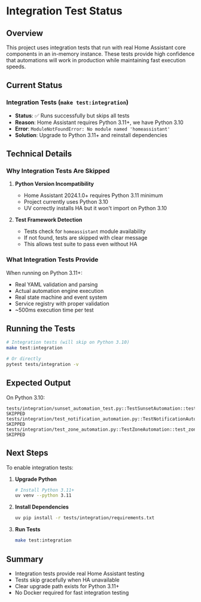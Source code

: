 # Integration Test Status

## Overview

This project uses integration tests that run with real Home Assistant core components in an in-memory instance. These tests provide high confidence that automations will work in production while maintaining fast execution speeds.

## Current Status

### Integration Tests (`make test:integration`)
- **Status**: ✅ Runs successfully but skips all tests
- **Reason**: Home Assistant requires Python 3.11+, we have Python 3.10
- **Error**: `ModuleNotFoundError: No module named 'homeassistant'`
- **Solution**: Upgrade to Python 3.11+ and reinstall dependencies

## Technical Details

### Why Integration Tests Are Skipped

1. **Python Version Incompatibility**
   - Home Assistant 2024.1.0+ requires Python 3.11 minimum
   - Project currently uses Python 3.10
   - UV correctly installs HA but it won't import on Python 3.10

2. **Test Framework Detection**
   - Tests check for `homeassistant` module availability
   - If not found, tests are skipped with clear message
   - This allows test suite to pass even without HA

### What Integration Tests Provide

When running on Python 3.11+:
- Real YAML validation and parsing
- Actual automation engine execution
- Real state machine and event system
- Service registry with proper validation
- ~500ms execution time per test

## Running the Tests

```bash
# Integration tests (will skip on Python 3.10)
make test:integration

# Or directly
pytest tests/integration -v
```

## Expected Output

On Python 3.10:
```
tests/integration/sunset_automation_test.py::TestSunsetAutomation::test_evening_lights SKIPPED
tests/integration/test_notification_automation.py::TestNotificationAutomation::test_water_leak_alert SKIPPED
tests/integration/test_zone_automation.py::TestZoneAutomation::test_zone_entry_evening SKIPPED
```

## Next Steps

To enable integration tests:

1. **Upgrade Python**
   ```bash
   # Install Python 3.11+
   uv venv --python 3.11
   ```

2. **Install Dependencies**
   ```bash
   uv pip install -r tests/integration/requirements.txt
   ```

3. **Run Tests**
   ```bash
   make test:integration
   ```

## Summary

- Integration tests provide real Home Assistant testing
- Tests skip gracefully when HA unavailable
- Clear upgrade path exists for Python 3.11+
- No Docker required for fast integration testing